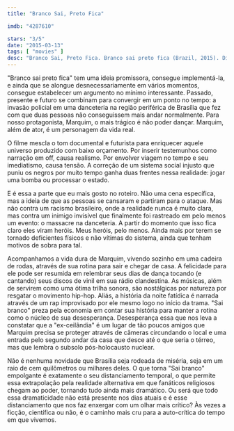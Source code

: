 ```yaml
---
title: "Branco Sai, Preto Fica"

imdb: "4287610"

stars: "3/5"
date: "2015-03-13"
tags: [ "movies" ]
desc: "Branco Sai, Preto Fica. Branco sai preto fica (Brazil, 2015). Dirigido por Adirley Queirós. Com Marquim do Tropa, Dilmar Durães, Gleide Firmino, Dj Jamaika, Shockito. Crítica escrita para o site CinemAqui."
---
```

"Branco sai preto fica" tem uma ideia promissora, consegue implementá-la, e ainda que se alongue desnecessariamente em vários momentos, consegue estabelecer um argumento no mínimo interessante. Passado, presente e futuro se combinam para convergir em um ponto no tempo: a invasão policial em uma danceteria na região periférica de Brasília que fez com que duas pessoas não conseguissem mais andar normalmente. Para nosso protagonista, Marquim, o mais trágico é não poder dançar. Marquim, além de ator, é um personagem da vida real.

O filme mescla o tom documental e futurista para enriquecer aquele universo produzido com baixo orçamento. Por inserir testemunhos como narração em off, causa realismo. Por envolver viagem no tempo e seu imediatismo, causa tensão. A correção de um sistema social injusto que puniu os negros por muito tempo ganha duas frentes nessa realidade: jogar uma bomba ou processar o estado.

E é essa a parte que eu mais gosto no roteiro. Não uma cena específica, mas a ideia de que as pessoas se cansaram e partiram para o ataque. Mas não contra um racismo brasileiro, onde a realidade nunca é muito clara, mas contra um inimigo invisível que finalmente foi rastreado em pelo menos um evento: o massacre na danceteria. A partir do momento que isso fica claro eles viram heróis. Meus heróis, pelo menos. Ainda mais por terem se tornado deficientes físicos e não vítimas do sistema, ainda que tenham motivos de sobra para tal.

Acompanhamos a vida dura de Marquim, vivendo sozinho em uma cadeira de rodas, através de sua rotina para sair e chegar de casa. A felicidade para ele pode ser resumida em relembrar seus dias de dança tocando (e cantando) seus discos de vinil em sua rádio clandestina. As músicas, além de servirem como uma ótima trilha sonora, são nostálgicas por natureza por resgatar o movimento hip-hop. Aliás, a história da noite fatídica é narrada através de um rap improvisado por ele mesmo logo no início da trama. "Sai branco" preza pela economia em contar sua história para manter a rotina como o núcleo de sua desesperança. Desesperança essa que nos leva a constatar que a "ex-ceilândia" é um lugar de tão poucos amigos que Marquim precisa se proteger através de câmeras circundando o local e uma entrada pelo segundo andar da casa que desce até o que seria o térreo, mas que lembra o subsolo pós-holocausto nuclear.

Não é nenhuma novidade que Brasília seja rodeada de miséria, seja em um raio de cem quilômetros ou milhares deles. O que torna "Sai branco" empolgante é exatamente o seu distanciamento temporal, o que permite essa extrapolação pela realidade alternativa em que fanáticos religiosos chegam ao poder, tornando tudo ainda mais dramático. Ou será que todo essa dramaticidade não está presente nos dias atuais e é esse distanciamento que nos faz enxergar com um olhar mais crítico? Às vezes a ficção, científica ou não, é o caminho mais cru para a auto-crítica do tempo em que vivemos.

